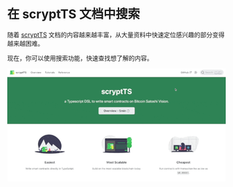 # 在 scryptTS 文档中搜索

随着 [scryptTS](https://scrypt.io/scrypt-ts/) 文档的内容越来越丰富，从大量资料中快速定位感兴趣的部分变得越来越困难。

现在，你可以使用搜索功能，快速查找想了解的内容。

![搜索](./1.gif)
